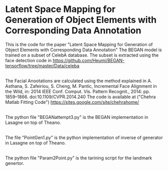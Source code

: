 # Latent Space Mapping for Generation of Object Elements with Corresponding Data Annotation

This is the code for the paper "Latent Space Mapping for Generation of Object Elements with Corresponding Data Annotation"
The BEGAN model is trained on a subset of CelebA database. The subset is extracted using the face detection code in
https://github.com/Heumi/BEGAN-tensorflow/tree/master/Data/celeba

\
The Facial Anootations are calculated using the method explained in 
A. Asthana, S. Zafeiriou, S. Cheng, M. Pantic, Incremental Face Alignment in the Wild, in: 2014 IEEE Conf. Comput. Vis. Pattern Recognit., 2014: pp. 1859–1866. doi:10.1109/CVPR.2014.240
The code is available at ("Chehra Matlab Fitting Code")
https://sites.google.com/site/chehrahome/

\
The python file "BEGANattempt3.py" is the BEGAN implementation in Lasagne on top of Theano.

\
The file "PointGen1.py" is the python implementation of inverse of generator in Lasagne on top of Theano.

\
The python file "Param2Point.py" is the tarining script for the landmark genertor.

